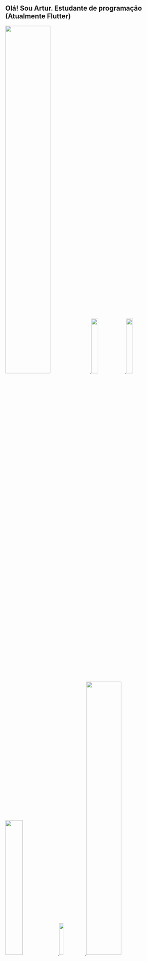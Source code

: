 ## Olá! Sou Artur. Estudante de programação (Atualmente Flutter)
<div align="left">
  <a href="https://github.com/22kun">
  <img width="53%" src="https://github-readme-stats.vercel.app/api?username=22kun&show_icons=true&theme=dark&include_all_commits=true&count_private=true"/>
  <img width="21%" src="https://encrypted-tbn0.gstatic.com/images?q=tbn:ANd9GcRTB1XNd7zac9ZAJs3LHlgHbGdhVsjyohiqHQ&usqp=CAU"> 
  <img width="21%" src="https://64.media.tumblr.com/8d886acaa51047616688ccff3c120362/tumblr_pmm9k29rDT1w1zmya_500.jpg">
</div>
  
<div align= left>
  <img width="33%" src="https://64.media.tumblr.com/d872ee2d15798315436e69164b94518d/653f8899b72d638a-e8/s540x810/65ff68953d798221a4a4b001f20cdf94dc699217.gifv">
  <img width="16%" src="https://c.tenor.com/i7jkNFeDsjYAAAAM/yui-hirasawa-k-on.gif">
  <img width="47%" src="https://github-readme-stats.vercel.app/api/top-langs/?username=22kun&layout=compact&langs_count=7&theme=dark"/>
</div>  
